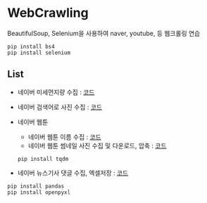 # WebCrawling
BeautifulSoup, Selenium을 사용하여
naver, youtube, 등 웹크롤링 연습
```
pip install bs4
pip install selenium
```

## List
* 네이버 미세먼지량 수집 : [코드](https://github.com/heeyong222/WebCrawling/blob/master/Naver/naver_dust.py)

* 네이버 검색어로 사진 수집 : [코드](https://github.com/heeyong222/WebCrawling/blob/master/Naver/naver_img.py)

* 네이버 웹툰
  * 네이버 웹툰 이름 수집 : [코드](https://github.com/heeyong222/WebCrawling/blob/master/Naver/Webtoon_name.py)
  * 네이버 웹툰 썸네일 사진 수집 및 다운로드, 압축 : [코드](https://github.com/heeyong222/WebCrawling/blob/master/Naver/Webtoon_thumbnail.py)
  ```
  pip install tqdm
  ```
* 네이버 뉴스기사 댓글 수집, 엑셀저장 : [코드](https://github.com/heeyong222/WebCrawling/blob/master/Naver/naver_newsreply.py)
```
pip install pandas
pip install openpyxl
```
